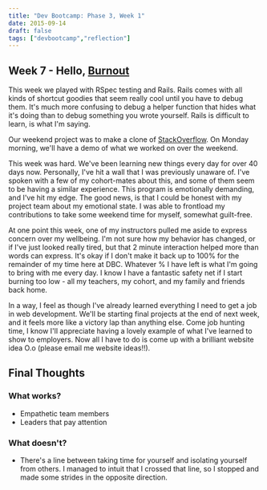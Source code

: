 ```yaml
---
title: "Dev Bootcamp: Phase 3, Week 1"
date: 2015-09-14
draft: false
tags: ["devbootcamp","reflection"]
---
```


## Week 7 - Hello, [Burnout](https://en.wikipedia.org/wiki/Occupational_burnout)
This week we played with RSpec testing and Rails. Rails comes with all kinds of shortcut goodies that seem really cool until you have to debug them. It's much more confusing to debug a helper function that hides what it's doing than to debug something you wrote yourself. Rails is difficult to learn, is what I'm saying.

Our weekend project was to make a clone of [StackOverflow](https://stackoverflow.com/). On Monday morning, we'll have a demo of what we worked on over the weekend.

This week was hard. We've been learning new things every day for over 40 days now. Personally, I've hit a wall that I was previously unaware of. I've spoken with a few of my cohort-mates about this, and some of them seem to be having a similar experience. This program is emotionally demanding, and I've hit my edge. The good news, is that I could be honest with my project team about my emotional state. I was able to frontload my contributions to take some weekend time for myself, somewhat guilt-free.

At one point this week, one of my instructors pulled me aside to express concern over my wellbeing. I'm not sure how my behavior has changed, or if I've just looked really tired, but that 2 minute interaction helped more than words can express. It's okay if I don't make it back up to 100% for the remainder of my time here at DBC. Whatever % I have left is what I'm going to bring with me every day. I know I have a fantastic safety net if I start burning too low - all my teachers, my cohort, and my family and friends back home.

In a way, I feel as though I've already learned everything I need to get a job in web development. We'll be starting final projects at the end of next week, and it feels more like a victory lap than anything else. Come job hunting time, I know I'll appreciate having a lovely example of what I've learned to show to employers. Now all I have to do is come up with a brilliant website idea O.o (please email me website ideas!!).

## Final Thoughts
### What works?
- Empathetic team members
- Leaders that pay attention

### What doesn't?
- There's a line between taking time for yourself and isolating yourself from others. I managed to intuit that I crossed that line, so I stopped and made some strides in the opposite direction.